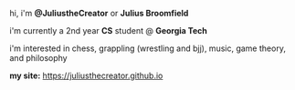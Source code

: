 hi, i'm **@JuliustheCreator** or **Julius Broomfield** 

i'm currently a 2nd year **CS** student @ **Georgia Tech** 

i'm interested in chess, grappling (wrestling and bjj), music, game theory, and philosophy

**my site:** https://juliusthecreator.github.io

